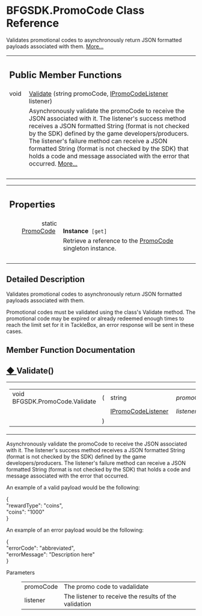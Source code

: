 # BFGSDK.PromoCode Class Reference

<div class="contents"><p>Validates promotional codes to asynchronously return JSON formatted payloads associated with them.    <a href="class_b_f_g_s_d_k_1_1_promo_code.html#details">More...</a></p><table class="memberdecls"><tr class="heading"><td colspan="2"><h2 class="groupheader"><a id="pub-methods" name="pub-methods"></a> Public Member Functions</h2></td></tr><tr class="memitem:a7b6080eace862d6917b7d512dfcbcd65"><td class="memItemLeft" align="right" valign="top">void&#160;</td><td class="memItemRight" valign="bottom"><a class="el" href="class_b_f_g_s_d_k_1_1_promo_code.html#a7b6080eace862d6917b7d512dfcbcd65">Validate</a> (string promoCode, <a class="el" href="interface_b_f_g_s_d_k_1_1_i_promo_code_listener.html">IPromoCodeListener</a> listener)</td></tr><tr class="memdesc:a7b6080eace862d6917b7d512dfcbcd65"><td class="mdescLeft">&#160;</td><td class="mdescRight">Asynchronously validate the promoCode to receive the JSON associated with it. The listener's success method receives a JSON formatted String (format is not checked by the SDK) defined by the game developers/producers. The listener's failure method can receive a JSON formatted String (format is not checked by the SDK) that holds a code and message associated with the error that occurred.  <a href="class_b_f_g_s_d_k_1_1_promo_code.html#a7b6080eace862d6917b7d512dfcbcd65">More...</a><br /></td></tr><tr class="separator:a7b6080eace862d6917b7d512dfcbcd65"><td class="memSeparator" colspan="2">&#160;</td></tr></table><table class="memberdecls"><tr class="heading"><td colspan="2"><h2 class="groupheader"><a id="properties" name="properties"></a> Properties</h2></td></tr><tr class="memitem:a073aa16dd2dd1be17a2e0ce370cad007"><td class="memItemLeft" align="right" valign="top"><a id="a073aa16dd2dd1be17a2e0ce370cad007" name="a073aa16dd2dd1be17a2e0ce370cad007"></a> static <a class="el" href="class_b_f_g_s_d_k_1_1_promo_code.html">PromoCode</a>&#160;</td><td class="memItemRight" valign="bottom"><b>Instance</b><code> [get]</code></td></tr><tr class="memdesc:a073aa16dd2dd1be17a2e0ce370cad007"><td class="mdescLeft">&#160;</td><td class="mdescRight">Retrieve a reference to the <a class="el" href="class_b_f_g_s_d_k_1_1_promo_code.html" title="Validates promotional codes to asynchronously return JSON formatted payloads associated with them.">PromoCode</a> singleton instance. <br /></td></tr><tr class="separator:a073aa16dd2dd1be17a2e0ce370cad007"><td class="memSeparator" colspan="2">&#160;</td></tr></table><a name="details" id="details"></a><h2 class="groupheader">Detailed Description</h2><div class="textblock"><p >Validates promotional codes to asynchronously return JSON formatted payloads associated with them. </p><p >Promotional codes must be validated using the class's Validate method. The promotional code may be expired or already redeemed enough times to reach the limit set for it in TackleBox, an error response will be sent in these cases. </p></div><h2 class="groupheader">Member Function Documentation</h2><a id="a7b6080eace862d6917b7d512dfcbcd65" name="a7b6080eace862d6917b7d512dfcbcd65"></a><h2 class="memtitle"><span class="permalink"><a href="#a7b6080eace862d6917b7d512dfcbcd65">&#9670;&nbsp;</a></span>Validate()</h2><div class="memitem"><div class="memproto"><table class="mlabels"><tr><td class="mlabels-left"><table class="memname"><tr><td class="memname">void BFGSDK.PromoCode.Validate </td><td>(</td><td class="paramtype">string&#160;</td><td class="paramname"><em>promoCode</em>, </td></tr><tr><td class="paramkey"></td><td></td><td class="paramtype"><a class="el" href="interface_b_f_g_s_d_k_1_1_i_promo_code_listener.html">IPromoCodeListener</a>&#160;</td><td class="paramname"><em>listener</em>&#160;</td></tr><tr><td></td><td>)</td><td></td><td></td></tr></table></td><td class="mlabels-right"><span class="mlabels"><span class="mlabel">inline</span></span></td></tr></table></div><div class="memdoc"><p>Asynchronously validate the promoCode to receive the JSON associated with it. The listener's success method receives a JSON formatted String (format is not checked by the SDK) defined by the game developers/producers. The listener's failure method can receive a JSON formatted String (format is not checked by the SDK) that holds a code and message associated with the error that occurred. </p><p >An example of a valid payload would be the following: </p><div class="fragment"><div class="line">{ </div><div class="line"><span class="stringliteral">&quot;rewardType&quot;</span>: <span class="stringliteral">&quot;coins&quot;</span>, </div><div class="line"><span class="stringliteral">&quot;coins&quot;</span>: <span class="stringliteral">&quot;1000&quot;</span></div><div class="line">}</div></div><p >An example of an error payload would be the following: </p><div class="fragment"><div class="line">{ </div><div class="line"><span class="stringliteral">&quot;errorCode&quot;</span>: <span class="stringliteral">&quot;abbreviated&quot;</span>, </div><div class="line"><span class="stringliteral">&quot;errorMessage&quot;</span>: <span class="stringliteral">&quot;Description here&quot;</span></div><div class="line">}</div></div><dl class="params"><dt>Parameters</dt><dd><table class="params"><tr><td class="paramname">promoCode</td><td>The promo code to vadalidate</td></tr><tr><td class="paramname">listener</td><td>The listener to receive the results of the validation</td></tr></table></dd></dl></div></div></div> 
